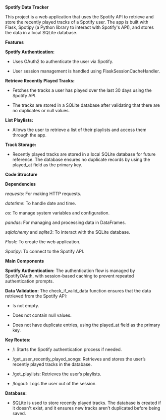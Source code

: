 <b>Spotify Data Tracker</b>

This project is a web application that uses the Spotify API to retrieve and store the recently played tracks of a Spotify user. The app is built with Flask, Spotipy (a Python library to interact with Spotify's API), and stores the data in a local SQLite database.

<b>Features</b>

<b></b>
<i></i>
<b>Spotify Authentication:</b>

- Uses OAuth2 to authenticate the user via Spotify.

- User session management is handled using FlaskSessionCacheHandler.

<b>Retrieve Recently Played Tracks:</b>


- Fetches the tracks a user has played over the last 30 days using the Spotify API.

- The tracks are stored in a SQLite database after validating that there are no duplicates or null values.

<b>List Playlists:</b>

- Allows the user to retrieve a list of their playlists and access them through the app.

<b>Track Storage:</b>

- Recently played tracks are stored in a local SQLite database for future reference. The database ensures no duplicate records by using the played_at field as the primary key.

<b>Code Structure</b>

<b>Dependencies</b>

<i>requests</i>: For making HTTP requests.

<i>datetime</i>: To handle date and time.

<i>os</i>: To manage system variables and configuration.

<i>pandas</i>: For managing and processing data in DataFrames.

<i>sqlalchemy</i> and <i>sqlite3</i>: To interact with the SQLite database.

<i>Flask</i>: To create the web application.

<i>Spotipy</i>: To connect to the Spotify API.

<b>Main Components</b>

<b>Spotify Authentication:</b>
 The authentication flow is managed by SpotifyOAuth, with session-based caching to prevent repeated authentication prompts.

<b>Data Validation:</b>
 The check_if_valid_data function ensures that the data retrieved from the Spotify API:

- Is not empty.

- Does not contain null values.

- Does not have duplicate entries, using the played_at field as the primary key.

<b>Key Routes:</b>


- /: Starts the Spotify authentication process if needed.

- /get_user_recently_played_songs: Retrieves and stores the user’s recently played tracks in the database.

- /get_playlists: Retrieves the user’s playlists.

- /logout: Logs the user out of the session.

<b>Database:</b>


- SQLite is used to store recently played tracks. The database is created if it doesn't exist, and it ensures new tracks aren’t duplicated before being saved.

